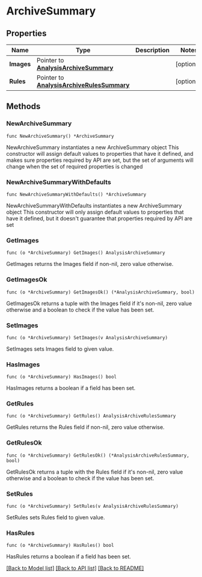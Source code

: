 # ArchiveSummary

## Properties

Name | Type | Description | Notes
------------ | ------------- | ------------- | -------------
**Images** | Pointer to [**AnalysisArchiveSummary**](AnalysisArchiveSummary.md) |  | [optional] 
**Rules** | Pointer to [**AnalysisArchiveRulesSummary**](AnalysisArchiveRulesSummary.md) |  | [optional] 

## Methods

### NewArchiveSummary

`func NewArchiveSummary() *ArchiveSummary`

NewArchiveSummary instantiates a new ArchiveSummary object
This constructor will assign default values to properties that have it defined,
and makes sure properties required by API are set, but the set of arguments
will change when the set of required properties is changed

### NewArchiveSummaryWithDefaults

`func NewArchiveSummaryWithDefaults() *ArchiveSummary`

NewArchiveSummaryWithDefaults instantiates a new ArchiveSummary object
This constructor will only assign default values to properties that have it defined,
but it doesn't guarantee that properties required by API are set

### GetImages

`func (o *ArchiveSummary) GetImages() AnalysisArchiveSummary`

GetImages returns the Images field if non-nil, zero value otherwise.

### GetImagesOk

`func (o *ArchiveSummary) GetImagesOk() (*AnalysisArchiveSummary, bool)`

GetImagesOk returns a tuple with the Images field if it's non-nil, zero value otherwise
and a boolean to check if the value has been set.

### SetImages

`func (o *ArchiveSummary) SetImages(v AnalysisArchiveSummary)`

SetImages sets Images field to given value.

### HasImages

`func (o *ArchiveSummary) HasImages() bool`

HasImages returns a boolean if a field has been set.

### GetRules

`func (o *ArchiveSummary) GetRules() AnalysisArchiveRulesSummary`

GetRules returns the Rules field if non-nil, zero value otherwise.

### GetRulesOk

`func (o *ArchiveSummary) GetRulesOk() (*AnalysisArchiveRulesSummary, bool)`

GetRulesOk returns a tuple with the Rules field if it's non-nil, zero value otherwise
and a boolean to check if the value has been set.

### SetRules

`func (o *ArchiveSummary) SetRules(v AnalysisArchiveRulesSummary)`

SetRules sets Rules field to given value.

### HasRules

`func (o *ArchiveSummary) HasRules() bool`

HasRules returns a boolean if a field has been set.


[[Back to Model list]](../README.md#documentation-for-models) [[Back to API list]](../README.md#documentation-for-api-endpoints) [[Back to README]](../README.md)


